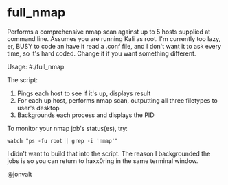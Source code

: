 # full_nmap
Performs a comprehensive nmap scan against up to 5 hosts supplied at command line.  Assumes you are running Kali as root.  I'm currently too lazy, er, BUSY to code an have it read a .conf file, and I don't want it to ask every time, so it's hard coded.  Change it if you want something different.

Usage: 
  #./full_nmap 

The script:
  1) Pings each host to see if it's up, displays result
  2) For each up host, performs nmap scan, outputting all three filetypes to user's desktop
  3) Backgrounds each process and displays the PID
  
To monitor your nmap job's status(es), try:

    watch "ps -fu root | grep -i 'nmap'"

I didn't want to build that into the script.  The reason I backgrounded the jobs is so you can return to haxx0ring in the same terminal window.

@jonvalt
